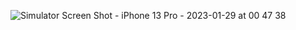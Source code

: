 
![Simulator Screen Shot - iPhone 13 Pro - 2023-01-29 at 00 47 38](https://user-images.githubusercontent.com/44317033/215283000-ec1f9f24-4de9-4cea-ae81-221250a08f4b.png)
